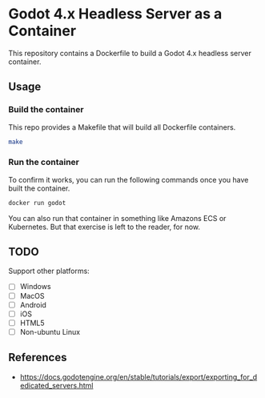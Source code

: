 # Godot 4.x Headless Server as a Container

This repository contains a Dockerfile to build a Godot 4.x headless server container.

## Usage

### Build the container

This repo provides a Makefile that will build all Dockerfile containers.

```bash
make
```

### Run the container

To confirm it works, you can run the following commands once you have built
the container.

```bash
docker run godot
```

You can also run that container in something like Amazons ECS or Kubernetes. But
that exercise is left to the reader, for now.

## TODO

Support other platforms:

- [ ] Windows
- [ ] MacOS
- [ ] Android
- [ ] iOS
- [ ] HTML5
- [ ] Non-ubuntu Linux

## References

- https://docs.godotengine.org/en/stable/tutorials/export/exporting_for_dedicated_servers.html
